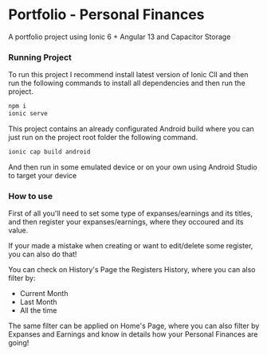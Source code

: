 
# Portfolio - Personal Finances

A portfolio project using Ionic 6 + Angular 13 and Capacitor Storage

### Running Project
To run this project I recommend install latest version of Ionic ClI and then run the following commands to install all dependencies and then run the project.

```js
npm i
ionic serve
```

This project contains an already configurated Android build where you can just run on the project root folder the following command.
```js
ionic cap build android
```
And then run in some emulated device or on your own using Android Studio to target your device

### How to use
First of all you'll need to set some type of expanses/earnings and its titles, and then register your expanses/earnings, where they occoured and its value. 

If your made a mistake when creating or want to edit/delete some register, you can also do that!

You can check on History's Page the Registers History, where you can also filter by:
* Current Month
* Last Month
* All the time

The same filter can be applied on Home's Page, where you can also filter by Expanses and Earnings and know in details how your Personal Finances are going!

